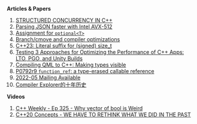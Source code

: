 **Articles & Papers**
1. [STRUCTURED CONCURRENCY IN C++](https://www.accu.org/journals/overload/30/168/teodorescu/)
2. [Parsing JSON faster with Intel AVX-512](https://lemire.me/blog/2022/05/25/parsing-json-faster-with-intel-avx-512/)
3. [Assignment for `optional<T>`](https://brevzin.github.io/c++/2022/05/24/optional-assignment/)
4. [Branch/cmove and compiler optimizations](https://kristerw.github.io/2022/05/24/branchless/)
5. [C++23: Literal suffix for (signed) size_t](https://www.sandordargo.com/blog/2022/05/25/literal_suffix_for_signed_size_t)
6. [Testing 3 Approaches for Optimizing the Performance of C++ Apps: LTO, PGO, and Unity Builds](https://blog.jetbrains.com/clion/2022/05/testing-3-approaches-performance-cpp_apps/)
7. [Compiling QML to C++: Making types visible](https://www.qt.io/blog/compiling-qml-to-c-making-types-visible)
8. [P0792r9 `function_ref`: a type-erased callable reference](https://www.open-std.org/jtc1/sc22/wg21/docs/papers/2022/p0792r9.html)
9. [2022-05 Mailing Available](https://isocpp.org/blog/2022/05/2022-05-mailing-available)
10. [Compiler Explorer的十年历史](https://xania.org/202206/happy-birthday-ce)

**Videos**
1. [C++ Weekly - Ep 325 - Why vector of bool is Weird](https://www.youtube.com/watch?v=OP9IDIeicZE)
2. [C++20 Concepts - WE HAVE TO RETHINK WHAT WE DID IN THE PAST](https://www.youtube.com/watch?v=XOMv4VilN50)